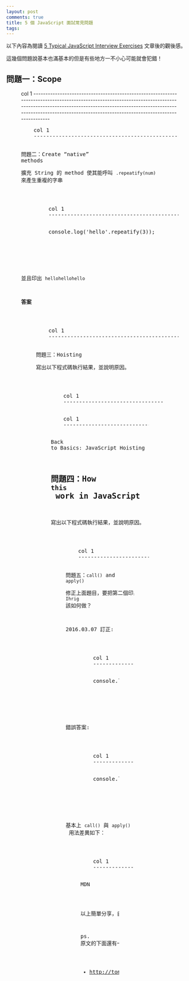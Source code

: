 ```yaml
---
layout: post
comments: true
title: 5 個 JavaScript 面試常見問題
tags: 
---
```

以下內容為閱讀 [5 Typical JavaScript Interview Exercises](http://www.sitepoint.com/5-typical-javascript-interview-exercises/) 文章後的觀後感。

這幾個問題說基本也滿基本的但是有些地方一不小心可能就會犯錯！

## [](https://yulun.me/2014/5-typical-javascript-interview-questions/#問題一：Scope "問題一：Scope")問題一：Scope

<figure class="highlight js">
    col 1
    ---------------------------------------------------------------------------------------------------------------------------------------------------------------------------------------------------------------------------------------------------------------------------
    <pre data-original-code="(function() {

      var a = b = 5;

    })();



    console.log(b);

    " data-snippet-id="ext.b528ff3e769cc945fd7838d3ca73684f" data-snippet-saved="false" data-codota-status="done">
    (function() {
      var a = b = 5;
    })();

    console.log(b);
    </pre>
</figure>

請問 `console.log(b);` 印出來的結果是？

**答案**
`5`

在這個 IIFE 中，變數 `a` 使用了 `var` 關鍵字來宣告成為 local variable，而 `b` 則沒有 `var` 修飾所以宣告成為 global variable。

那如何避免這個問題呢？只需要在 IIFE 中加入 `'use strict'`，如此一來只要有任何變數試圖宣告為全域變數都會出現錯誤警告。

<figure class="highlight js">
    col 1
    ----------------------------------------------------------------------------------------------------------------------------------------------------------------------------------------------------------------------------------------------------------------------------------------------------------------------------
    <pre data-original-code="(function() {

      'use strict';

      var a = window.b = 5;

    })();



    console.log(b);

    " data-snippet-id="ext.8c1dd24da1b7a9041fa8f54ea4370bdb" data-snippet-saved="false" data-codota-status="done">
    (function() {
      'use strict';
      var a = window.b = 5;
    })();

    console.log(b);
    </pre>
</figure>

所以假若你還是要把 `b` 宣告為全域變數 (global variable) 則可以透過 `window.b` 來指定。

## [](https://yulun.me/2014/5-typical-javascript-interview-questions/#問題二：Create-“native”-methods "問題二：Create “native” methods")問題二：Create “native” methods

擴充 String 的 method 使其能呼叫 `.repeatify(num)` 來產生重複的字串

<figure class="highlight js">
    col 1
    -------------------------------------------------
    <pre>
    console.log('hello'.repeatify(3));
    </pre>
</figure>

並且印出 `hellohellohello`

**答案**

<figure class="highlight js">
    col 1
    -------------------------------------------------------------------------------------------------------------------------------------------------------------------------------------------------------------------------------------------------------------------------------------------------------------------------------------------------------------------------------------------------------------------------------------------------------------------------------------------------------------------------------------------
    <pre data-original-code="String.prototype.repeatify = String.prototype.repeatify || function(times) {

       var str = '';



       for (var i = 0; i < times; i++) {

          str += this;

       }



       return str;

    };

    " data-snippet-id="ext.3272f5c25ad0301bb36650c41af3cb2f" data-snippet-saved="false" data-codota-status="done">
    String.prototype.repeatify = String.prototype.repeatify || function(times) {
       var str = '';

       for (var i = 0; i < times; i++) {
          str += this;
       }

       return str;
    };
    </pre>
</figure>

這題應該就比較簡單了，直接從 `String.prototype` 下手，並使用 `String.prototype.repeatify || function(times)` 來避免覆寫已經存在的方法。

這個技巧很常用在一些 `shim` 的功能 (用來擴充本來瀏覽器沒有提供的功能)。

## [](https://yulun.me/2014/5-typical-javascript-interview-questions/#問題三：Hoisting "問題三：Hoisting")問題三：Hoisting

寫出以下程式碼執行結果，並說明原因。

<figure class="highlight js">
    col 1
    -----------------------------------------------------------------------------------------------------------------------------------------------------------------------------------------------------------------------------------------------------------------------------------------------------------------------------------------------------------------------------------------------------------------------------------------------------
    <pre data-original-code="function test() {

       console.log(a);

       console.log(foo());



       var a = 1;

       function foo() {

          return 2;

       }

    }



    test();

    " data-snippet-id="ext.39e0c0f6fc84077d7440df7c499ddd56" data-snippet-saved="false" data-codota-status="done">
    function test() {
       console.log(a);
       console.log(foo());

       var a = 1;
       function foo() {
          return 2;
       }
    }

    test();
    </pre>
</figure>

**答案**
第一個 `undefined`
第二個 `2`

所有的變數 (Variable) 與 函式 (Function) 都會被往上提 hoisted 至 Function 的頂端。但是要注意的是，變數往上提**並不會一起賦值**。所以 `a` 印出來是 `undefined`，我們把上面的 code 轉換成提升後等價的 code 如下：

<figure class="highlight js">
    col 1
    ---------------------------------------------------------------------------------------------------------------------------------------------------------------------------------------------------------------------------------------------------------------------------------------------------------------------------------------------------------------------------------------------------------------------------------------------------------------------------
    <pre data-original-code="function test() {

       var a;

       function foo() {

          return 2;

       }



       console.log(a);

       console.log(foo());



       a = 1;

    }



    test();

    " data-snippet-id="ext.55c7db36875cbf448ea4ace9ef94eec4" data-snippet-saved="false" data-codota-status="done">
    function test() {
       var a;
       function foo() {
          return 2;
       }

       console.log(a);
       console.log(foo());

       a = 1;
    }

    test();
    </pre>
</figure>

這樣是否更能明白了呢？其實我看這篇文章之前對於這個 `hosited` 概念十分陌生，可以參見另一篇文章 [Back to Basics: JavaScript Hoisting](http://www.sitepoint.com/back-to-basics-javascript-hoisting/)

## [](https://yulun.me/2014/5-typical-javascript-interview-questions/#問題四：How-this-work-in-JavaScript "問題四：How this work in JavaScript")問題四：How `this` work in JavaScript

寫出以下程式碼執行結果，並說明原因。

<figure class="highlight js">
    col 1
    --------------------------------------------------------------------------------------------------------------------------------------------------------------------------------------------------------------------------------------------------------------------------------------------------------------------------------------------------------------------------------------------------------------------------------------------------------------------------------------------------------------------------------------------------------------------------------------------------------------------------------------------------------------------------------------------------------------------------------------------------------------------------
    <pre data-original-code="var fullname = 'John Doe';

    var obj = {

      fullname: 'Colin Ihrig',

      prop: {

        fullname: 'Aurelio De Rosa',

        getFullname: function() {

           return this.fullname;

        }

      }

    };



    console.log(obj.prop.getFullname());



    var test = obj.prop.getFullname;



    console.log(test());

    " data-snippet-id="ext.eeeb132d08bf04b78196893f8f52fc29" data-snippet-saved="false" data-codota-status="done">
    var fullname = 'John Doe';
    var obj = {
      fullname: 'Colin Ihrig',
      prop: {
        fullname: 'Aurelio De Rosa',
        getFullname: function() {
           return this.fullname;
        }
      }
    };

    console.log(obj.prop.getFullname());

    var test = obj.prop.getFullname;

    console.log(test());
    </pre>
</figure>

第一個 `Aurelio De Rosa` 原錯誤答案`Colin Ihrig`

第二個 `John Doe`

JavaScript 很不一樣的一點就是 `this` 並**不是跟著 instance 走**。而是**依據誰呼叫 (invoke)** 來決定 `this` 的參考值。(這也常讓不熟稔 JS 的人嘗盡苦頭)…

第一個 `Colin Ihrig` 是因為 `getFullname()` 呼叫是由 `obj.prop` 發出，此時 `this.fullname` 即為 `obj.fullname`；而第二個 `John Doe` 則是由 `window` 呼叫 `test` 實際上是 `obj.prop.getFullname` 因此 `this.fullname === window.fullname` 於是便印出 `John Doe`。

## [](https://yulun.me/2014/5-typical-javascript-interview-questions/#問題五：call-and-apply "問題五：call() and apply()")問題五：`call()` and `apply()`

修正上面題目，要把第二個印出的答案變為 `Colin Ihrig` 該如何做？

2016.03.07 訂正:

<figure class="highlight js">
    col 1
    -------------------------------------------
    <pre>
    console.log(test.call(obj));
    </pre>
</figure>

錯誤答案:

<figure class="highlight js">
    col 1
    ------------------------------------------------
    <pre>
    console.log(test.call(obj.prop));
    </pre>
</figure>

基本上 `call()` 與 `apply()` 用法差異如下：

<figure class="highlight js">
    col 1
    ----------------------------------------------------------------------------------------------------------------------------------------------------------------------------------------------------------------------------------------------------------------------------------------------------------------------------------------------------------
    <pre data-original-code="function.call(thisArg[, argument1[, argument2[, ...]]]);
    function.apply(thisArg[, argumentArray]);


    " data-snippet-id="ext.a65d463538e33df9e173eaae8fc10c26" data-snippet-saved="false" data-codota-status="done">
    function.call(thisArg[, argument1[, argument2[, ...]]]);
    function.apply(thisArg[, argumentArray]);
    </pre>
</figure>

> 所有語法大致上與 apply() 相同，他們基本上不同處只有 call() 接受一連串的參數，而 apply() 單一的array作為參數 — [MDN](https://developer.mozilla.org/zh-TW/docs/Web/JavaScript/Reference/Global_Objects/Function/call)

以上簡單分享，自己也重新複習一遍了…Q_Q

ps. 原文的下面還有一些回覆，並且提供另一些題目。我們改天再一起來研究看看！

* http://tomhicks.github.io/code/2014/09/12/javascript-interview-questions.html


